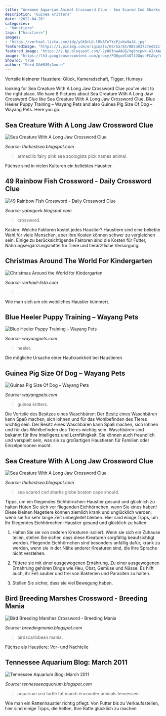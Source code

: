 ```yaml
---
title: "Anemone Aquarium Animal Crossword Clue - Sea Scared Cod Sharks Globe Boston Cape Should"
description: "Guinea kritters"
date: "2022-04-26"
categories:
- "haustiere"
tags: ["haustiere"]
images:
- "https://verhaal-lista.com/idy/yGkDrLG-lRkATe7YcPjsKwHaJ4.jpg"
featuredImage: "https://i.pinimg.com/originals/08/5a/83/085a83727ed821fc76dc502666445ff9.jpg"
featured_image: "https://2.bp.blogspot.com/-2yH8fnwAAGQ/Vg8ncpwk-oI/AAAAAAAAKDQ/MejxR9UQTxU/s1600/rainbow-fish-craft-preschool.jpg"
image: "https://lh3.googleusercontent.com/proxy/PQ8yodCnGTlDGqsnFCAbyfmika-KyJN-wsuad77cqMrhvNAt-iRCL0ucAxKLnU_KGH7o3S9ao72BtDj2FG7xoBKD_DBlrkjBN9f4E7MTJ6RvaqO0j9GrdwNfYtCfkBhPnAojjkpglrJ6Vvr5-6OU2nUBM9xRvWRQhq3iMBXmIKaBjK9TwewstUjguVuQc-noo8LFyCKzwIwkNhfWtLJdQKoE0wa3YMwQOyOlAw=s0-d"
ShowToc: true
author: "Ford D&#039;Amore"
---
```



Vorteile kleinerer Haustiere: Glück, Kameradschaft, Tigger, Humeys

	

		
looking for Sea Creature With A Long Jaw Crossword Clue you've visit to the right place. We have 8 Pictures about Sea Creature With A Long Jaw Crossword Clue like Sea Creature With A Long Jaw Crossword Clue, Blue Heeler Puppy Training – Wayang Pets and also Guinea Pig Size Of Dog – Wayang Pets. Here you go:
		
    
## Sea Creature With A Long Jaw Crossword Clue

<img loading=lazy src="https://www.dictionary.com/e/wp-content/uploads/2019/02/1000x700-zoologists-are-funny-17.jpg" onerror="this.onerror=null;this.src='https://tse1.mm.bing.net/th?id=OIP.l90Hpa_Js3hzv5GMcDku1wHaFL&amp;pid=15.1';" alt="Sea Creature With A Long Jaw Crossword Clue">

_Source: thebestsea.blogspot.com_

>armadillo fairy pink sea zoologists pick names animal. 

	

Füchse sind in vielen Kulturen ein beliebtes Haustier.

    
## 49 Rainbow Fish Crossword - Daily Crossword Clue

<img loading=lazy src="https://2.bp.blogspot.com/-2yH8fnwAAGQ/Vg8ncpwk-oI/AAAAAAAAKDQ/MejxR9UQTxU/s1600/rainbow-fish-craft-preschool.jpg" onerror="this.onerror=null;this.src='https://tse3.mm.bing.net/th?id=OIP.zLioDHc4erX4kZDWmx85QAHaGv&amp;pid=15.1';" alt="49 Rainbow Fish Crossword - Daily Crossword Clue">

_Source: yabageek.blogspot.com_

>crossword. 

	

Kosten: Welche Faktoren kostet jedes Haustier?
Haustiere sind eine beliebte Wahl für viele Menschen, aber ihre Kosten können schwer zu vergleichen sein. Einige zu berücksichtigende Faktoren sind die Kosten für Futter, Nahrungsergänzungsmittel für Tiere und tierärztliche Versorgung.

    
## Christmas Around The World For Kindergarten

<img loading=lazy src="https://verhaal-lista.com/idy/yGkDrLG-lRkATe7YcPjsKwHaJ4.jpg" onerror="this.onerror=null;this.src='https://tse2.mm.bing.net/th?id=OIP.3QSCKqd-8ee20ETC1iXergAAAA&amp;pid=15.1';" alt="Christmas Around the World for Kindergarten">

_Source: verhaal-lista.com_

>. 

	

Wie man sich um ein weibliches Haustier kümmert.

    
## Blue Heeler Puppy Training – Wayang Pets

<img loading=lazy src="https://i.pinimg.com/originals/99/a3/dc/99a3dcdce36506a1ba16d622270fdc5c.jpg" onerror="this.onerror=null;this.src='https://tse3.mm.bing.net/th?id=OIP.Y2UKB7ahOqwCFZlM_SzwCgHaNm&amp;pid=15.1';" alt="Blue Heeler Puppy Training – Wayang Pets">

_Source: wayangpets.com_

>heeler. 

	

Die mögliche Ursache einer Hautkrankheit bei Haustieren

    
## Guinea Pig Size Of Dog – Wayang Pets

<img loading=lazy src="https://i.pinimg.com/originals/08/5a/83/085a83727ed821fc76dc502666445ff9.jpg" onerror="this.onerror=null;this.src='https://tse1.mm.bing.net/th?id=OIP.kKHIfZwHQdmpBKFwz4fKMwHaJ4&amp;pid=15.1';" alt="Guinea Pig Size Of Dog – Wayang Pets">

_Source: wayangpets.com_

>guinea kritters. 

	

Die Vorteile des Besitzes eines Waschbären: Der Besitz eines Waschbären kann Spaß machen, sich lohnen und für das Wohlbefinden des Tieres wichtig sein.
Der Besitz eines Waschbären kann Spaß machen, sich lohnen und für das Wohlbefinden des Tieres wichtig sein. Waschbären sind bekannt für ihre Intelligenz und Lernfähigkeit. Sie können auch freundlich und verspielt sein, was sie zu großartigen Haustieren für Familien oder Einzelpersonen macht.

    
## Sea Creature With A Long Jaw Crossword Clue

<img loading=lazy src="https://lh3.googleusercontent.com/proxy/PQ8yodCnGTlDGqsnFCAbyfmika-KyJN-wsuad77cqMrhvNAt-iRCL0ucAxKLnU_KGH7o3S9ao72BtDj2FG7xoBKD_DBlrkjBN9f4E7MTJ6RvaqO0j9GrdwNfYtCfkBhPnAojjkpglrJ6Vvr5-6OU2nUBM9xRvWRQhq3iMBXmIKaBjK9TwewstUjguVuQc-noo8LFyCKzwIwkNhfWtLJdQKoE0wa3YMwQOyOlAw=s0-d" onerror="this.onerror=null;this.src='https://tse2.mm.bing.net/th?id=OIP.7mlm9F9VVPLI0pwkEQX8cgHaEB&amp;pid=15.1';" alt="Sea Creature With A Long Jaw Crossword Clue">

_Source: thebestsea.blogspot.com_

>sea scared cod sharks globe boston cape should. 

	

Tipps, um ein fliegendes Eichhörnchen-Haustier gesund und glücklich zu halten
Hüten Sie sich vor fliegenden Eichhörnchen, wenn Sie eines haben! Diese kleinen Nagetiere können ziemlich krank und unglücklich werden, wenn sie für sehr lange Zeit unbegleitet bleiben. Hier sind einige Tipps, um Ihr fliegendes Eichhörnchen-Haustier gesund und glücklich zu halten:
1. Halten Sie sie von anderen Kreaturen isoliert. Wenn sie sich ein Zuhause teilen, stellen Sie sicher, dass diese Kreaturen sorgfältig beaufsichtigt werden. Fliegende Eichhörnchen sind besonders anfällig dafür, krank zu werden, wenn sie in der Nähe anderer Kreaturen sind, die ihre Sprache nicht verstehen.

2. Füttere sie mit einer ausgewogenen Ernährung. Zu einer ausgewogenen Ernährung gehören Dinge wie Heu, Obst, Gemüse und Nüsse. Es hilft auch, ihr Fell sauber und frei von Bakterien und Parasiten zu halten.

3. Stellen Sie sicher, dass sie viel Bewegung haben.

    
## Bird Breeding Marshes Crossword - Breeding Mania

<img loading=lazy src="https://www.birdscaribbean.org/wp-content/uploads/2020/09/Day16_GrayKingbird-601x900.jpg" onerror="this.onerror=null;this.src='https://tse1.mm.bing.net/th?id=OIP.I4IkYKmHEvHJin38oDVCsgHaLF&amp;pid=15.1';" alt="Bird Breeding Marshes Crossword - Breeding Mania">

_Source: breedingmania.blogspot.com_

>birdscaribbean mania. 

	

Füchse als Haustiere: Vor- und Nachteile

    
## Tennessee Aquarium Blog: March 2011

<img loading=lazy src="http://4.bp.blogspot.com/-rsHttjWU6s4/TYEWliOKUqI/AAAAAAAABco/6nWrWS4ssLk/s320/Green_Sea_Turtle.jpg" onerror="this.onerror=null;this.src='https://tse1.mm.bing.net/th?id=OIP.YQMeZyT_c3pOp-vLKjh5-QHaE8&amp;pid=15.1';" alt="Tennessee Aquarium Blog: March 2011">

_Source: tennesseeaquarium.blogspot.com_

>aquarium sea turtle fat march encounter animals tennessee. 

	

Wie man ein Rattenhaustier richtig pflegt: Von Futter bis zu Verkaufsstellen, hier sind einige Tipps, die helfen, Ihre Ratte glücklich zu machen

